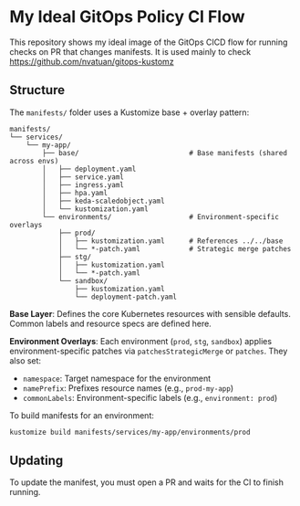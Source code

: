# My Ideal GitOps Policy CI Flow

This repository shows my ideal image of the GitOps CICD flow for running checks on PR that changes manifests.
It is used mainly to check https://github.com/nvatuan/gitops-kustomz

## Structure

The `manifests/` folder uses a Kustomize base + overlay pattern:

```
manifests/
└── services/
    └── my-app/
        ├── base/                           # Base manifests (shared across envs)
        │   ├── deployment.yaml
        │   ├── service.yaml
        │   ├── ingress.yaml
        │   ├── hpa.yaml
        │   ├── keda-scaledobject.yaml
        │   └── kustomization.yaml
        └── environments/                   # Environment-specific overlays
            ├── prod/
            │   ├── kustomization.yaml      # References ../../base
            │   └── *-patch.yaml            # Strategic merge patches
            ├── stg/
            │   ├── kustomization.yaml
            │   └── *-patch.yaml
            └── sandbox/
                ├── kustomization.yaml
                └── deployment-patch.yaml
```

**Base Layer**: Defines the core Kubernetes resources with sensible defaults. Common labels and resource specs are defined here.

**Environment Overlays**: Each environment (`prod`, `stg`, `sandbox`) applies environment-specific patches via `patchesStrategicMerge` or `patches`. They also set:
- `namespace`: Target namespace for the environment
- `namePrefix`: Prefixes resource names (e.g., `prod-my-app`)
- `commonLabels`: Environment-specific labels (e.g., `environment: prod`)

To build manifests for an environment:
```bash
kustomize build manifests/services/my-app/environments/prod
```

## Updating

To update the manifest, you must open a PR and waits for the CI to finish running.